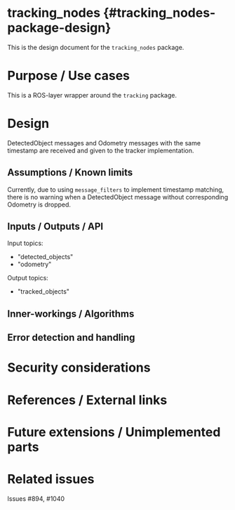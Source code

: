 tracking_nodes {#tracking_nodes-package-design}
===========

This is the design document for the `tracking_nodes` package.


# Purpose / Use cases
<!-- Required -->
<!-- Things to consider:
    - Why did we implement this feature? -->
This is a ROS-layer wrapper around the `tracking` package.


# Design
<!-- Required -->
<!-- Things to consider:
    - How does it work? -->
DetectedObject messages and Odometry messages with the same timestamp are received and given to the tracker implementation.


## Assumptions / Known limits
<!-- Required -->
Currently, due to using `message_filters` to implement timestamp matching, there is no warning when a DetectedObject message without corresponding Odometry is dropped.


## Inputs / Outputs / API
<!-- Required -->
<!-- Things to consider:
    - How do you use the package / API? -->
Input topics:
* "detected_objects"
* "odometry"

Output topics:
* "tracked_objects"


## Inner-workings / Algorithms
<!-- If applicable -->


## Error detection and handling
<!-- Required -->


# Security considerations
<!-- Required -->
<!-- Things to consider:
- Spoofing (How do you check for and handle fake input?)
- Tampering (How do you check for and handle tampered input?)
- Repudiation (How are you affected by the actions of external actors?).
- Information Disclosure (Can data leak?).
- Denial of Service (How do you handle spamming?).
- Elevation of Privilege (Do you need to change permission levels during execution?) -->


# References / External links
<!-- Optional -->


# Future extensions / Unimplemented parts
<!-- Optional -->


# Related issues
<!-- Required -->
Issues #894, #1040